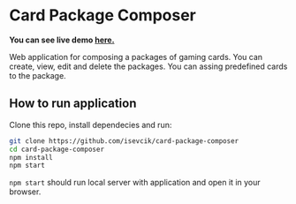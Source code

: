 # Card Package Composer

**You can see live demo [here.](https://isevcik.github.io/card-package-composer/)**

Web application for composing a packages of gaming cards.
You can create, view, edit and delete the packages. You can assing predefined cards to the package.

## How to run application
Clone this repo, install dependecies and run:
```bash
git clone https://github.com/isevcik/card-package-composer
cd card-package-composer
npm install
npm start
```

`npm start` should run local server with application and open it in your browser.
